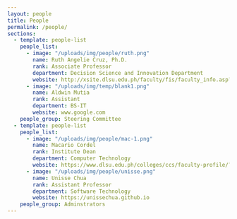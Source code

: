 ```yaml
---
layout: people
title: People
permalink: /people/
sections:
  - template: people-list
    people_list:
      - image: "/uploads/img/people/ruth.png"
        name: Ruth Angelie Cruz, Ph.D.
        rank: Associate Professor
        department: Decision Science and Innovation Department
        website: http://xsite.dlsu.edu.ph/faculty/fis/faculty_info.asp?fac_id=27095888
      - image: "/uploads/img/temp/blank1.png"
        name: Aldwin Mutia
        rank: Assistant
        department: BS-IT
        website: www.google.com
    people_group: Steering Committee
  - template: people-list
    people_list:
      - image: "/uploads/img/people/mac-1.png"
        name: Macario Cordel
        rank: Institute Dean
        department: Computer Technology
        website: https://www.dlsu.edu.ph/colleges/ccs/faculty-profile/?personnel=32742735838
      - image: "/uploads/img/people/unisse.png"
        name: Unisse Chua
        rank: Assistant Professor
        department: Software Technology
        website: https://unissechua.github.io
    people_group: Adminstrators
---
```

